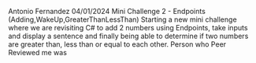Antonio Fernandez
04/01/2024
Mini Challenge 2 - Endpoints (Adding,WakeUp,GreaterThanLessThan)
Starting a new mini challenge where we are revisiting C# to add 2 numbers using Endpoints, take inputs and display a sentence and finally being able to determine if two numbers are greater than, less than or equal to each other.
Person who Peer Reviewed me was
